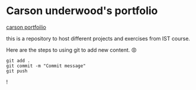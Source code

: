 # Carson underwood's portfolio

[carson portfoilio](https://github.com/carsonunderwoodd/ist-portfolio-carson)

this is a repository to host different projects and exercises from IST course.

Here are the steps to using git to add new content. :rage:

```
git add .
git commit -m "Commit message"
git push
```

!
